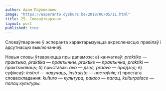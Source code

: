 ```yaml
---
author: Адам Паўлюкавец
image: "https://esperanto.dyskurs.be/2018/06/05/11.html"
title: 25. Словаўтварэнне
layout: post
published: true
---
```



Словаўтварэнне ў эсперанта характарызуецца акрэсленасцю правілаў і
адсутнасцю выключэнняў.

Новыя словы ўтвараюцца пры дапамозе: а) канчаткаў: *praktiko* —
*практыка, praktika* — *практычны, praktike* — *практычна, praktiki*
— *практыкаваць;* б) прыставак: *avo* — *дзед, praavo* —
*прадзед;* в) суфіксаў: *instrui* — *навучаць, instruisto*
— *настаўнік;* г) простага словаскладання: *kulturo* —
*культура, palaco* — *палац, kulturpalaco* — *палац культуры.*
